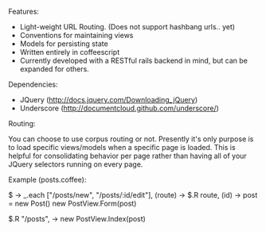 Features:

* Light-weight URL Routing. (Does not support hashbang urls.. yet)
* Conventions for maintaining views
* Models for persisting state
* Written entirely in coffeescript
* Currently developed with a RESTful rails backend in mind, but can be expanded for others.

Dependencies:

* JQuery (http://docs.jquery.com/Downloading_jQuery)
* Underscore (http://documentcloud.github.com/underscore/)

Routing:

You can choose to use corpus routing or not. Presently it's only purpose is to load specific views/models when a specific page is loaded. This is helpful for consolidating behavior per page rather than having all of your JQuery selectors running on every page. 

Example (posts.coffee):

$ -> 
  _.each ["/posts/new", "/posts/:id/edit"], (route) ->
    $.R route, (id) ->
      post = new Post()
      new PostView.Form(post)

  $.R "/posts", -> new PostView.Index(post)

